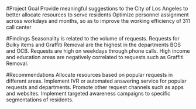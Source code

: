 #Project Goal
Provide meaningful suggestions to the City of Los Angeles to better allocate resources to serve residents
Optimize personnel assignment across workdays and months, so as to improve the working efficiency of 311 call center

#Findings
Seasonality is related to the volume of requests.
Requests for Bulky items and Graffiti Removal are the highest in the departments BOS and OCB. 
Requests are high on weekdays through phone calls. 
High income and education areas are negatively correlated to requests such as Graffiti Removal.

#Recommendations
Allocate resources based on popular requests in different areas.
Implement IVR or automated answering service for popular requests and departments.
Promote other request channels such as apps and websites.
Implement targeted awareness campaigns to specific segmentations of residents.

